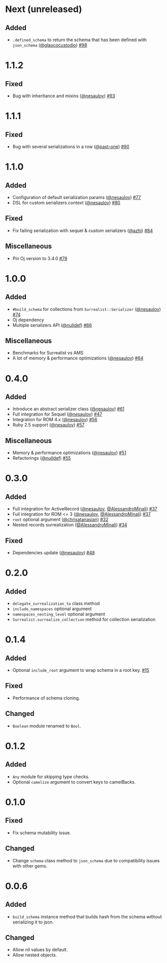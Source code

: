 # Next (unreleased)

## Added
* `.defined_schema` to return the schema that has been defined with `json_schema` ([@glaucocustodio][]) [#98](https://github.com/nesaulov/surrealist/pull/98)

# 1.1.2

## Fixed
* Bug with inheritance and mixins ([@nesaulov][]) [#93](https://github.com/nesaulov/surrealist/pull/93)

# 1.1.1

## Fixed
* Bug with several serializations in a row ([@past-one][]) [#90](https://github.com/nesaulov/surrealist/pull/90)

# 1.1.0

## Added
* Configuration of default serialization params ([@nesaulov][]) [#77](https://github.com/nesaulov/surrealist/pull/77)
* DSL for custom serializers context ([@nesaulov][]) [#80](https://github.com/nesaulov/surrealist/pull/80)

## Fixed
* Fix failing serialization with sequel & custom serializers ([@azhi][]) [#84](https://github.com/nesaulov/surrealist/pull/84)

## Miscellaneous
* Pin Oj version to 3.4.0 [#79](https://github.com/nesaulov/surrealist/pull/79)

# 1.0.0

## Added
* `#build_schema` for collections from `Surrealist::Serializer` ([@nesaulov][]) [#74](https://github.com/nesaulov/surrealist/pull/74)
* Oj dependency
* Multiple serializers API ([@nulldef][]) [#66](https://github.com/nesaulov/surrealist/pull/66)

## Miscellaneous
* Benchmarks for Surrealist vs AMS
* A lot of memory & performance optimizations ([@nesaulov][]) [#64](https://github.com/nesaulov/surrealist/pull/64)

# 0.4.0

## Added
* Introduce an abstract serializer class ([@nesaulov][]) [#61](https://github.com/nesaulov/surrealist/pull/61)
* Full integration for Sequel ([@nesaulov][]) [#47](https://github.com/nesaulov/surrealist/pull/47)
* Integration for ROM 4.x ([@nesaulov][]) [#56](https://github.com/nesaulov/surrealist/pull/56)
* Ruby 2.5 support ([@nesaulov][]) [#57](https://github.com/nesaulov/surrealist/pull/57)

## Miscellaneous
* Memory & performance optimizations ([@nesaulov][]) [#51](https://github.com/nesaulov/surrealist/pull/51)
* Refactorings ([@nulldef][]) [#55](https://github.com/nesaulov/surrealist/pull/55)

# 0.3.0

## Added
* Full integration for ActiveRecord ([@nesaulov][], [@AlessandroMinali][]) [#37](https://github.com/nesaulov/surrealist/pull/37)
* Full integration for ROM <= 3 ([@nesaulov][], [@AlessandroMinali][]) [#37](https://github.com/nesaulov/surrealist/pull/37)
* `root` optional argument ([@chrisatanasian][]) [#32](https://github.com/nesaulov/surrealist/pull/32)
* Nested records surrealization ([@AlessandroMinali][]) [#34](https://github.com/nesaulov/surrealist/pull/34)

## Fixed
* Dependencies update ([@nesaulov][]) [#48](https://github.com/nesaulov/surrealist/pull/48)

# 0.2.0
## Added
* `delegate_surrealization_to` class method
* `include_namespaces` optional argument
* `namespaces_nesting_level` optional argument
* `Surrealist.surrealize_collection` method for collection serialization

# 0.1.4
## Added
* Optional `include_root` argument to wrap schema in a root key. [#15](https://github.com/nesaulov/surrealist/pull/15)
## Fixed
* Performance of schema cloning.
## Changed
* `Boolean` module renamed to `Bool`.

# 0.1.2
## Added
* `Any` module for skipping type checks.
* Optional `camelize` argument to convert keys to camelBacks.

# 0.1.0
## Fixed
* Fix schema mutability issue.
## Changed
* Change `schema` class method to `json_schema` due to compatibility issues with other gems.

# 0.0.6
## Added
* `build_schema` instance method that builds hash from the schema without serializing it to json.
## Changed
* Allow nil values by default.
* Allow nested objects.

[@glaucocustodio]: https://github.com/glaucocustodio
[@nesaulov]: https://github.com/nesaulov
[@AlessandroMinali]: https://github.com/AlessandroMinali
[@nulldef]: https://github.com/nulldef
[@azhi]: https://github.com/azhi
[@chrisatanasian]: https://github.com/chrisatanasian
[@past-one]: https://github.com/past-one

